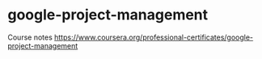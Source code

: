 # google-project-management
Course notes https://www.coursera.org/professional-certificates/google-project-management
